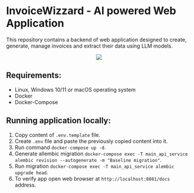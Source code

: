 # InvoiceWizzard - AI powered Web Application
This repository contains a backend of web application designed to create, generate, manage invoices and extract their data using LLM models.
<p align="center">
  <a href="https://skillicons.dev">
    <img src="https://skillicons.dev/icons?i=python,fastapi,kafka,postgres,redis,docker," />
  </a>
</p>

## Requirements:
* Linux, Windows 10/11 or macOS operating system 
* Docker
* Docker-Compose

## Running application locally:
1. Copy content of ```.env.template``` file.
2. Create ```.env``` file and paste the previously copied content into it.
3. Run command ```docker-compose up -d```.
4. Generate allembic migration ```docker-compose exec -T main_api_service alembic revision --autogenerate -m "Baseline migration"```.
5. Run migration ```docker-compose exec -T main_api_service alembic upgrade head```.
6. To verify app open web browser at ```http://localhost:8081/docs``` address.
